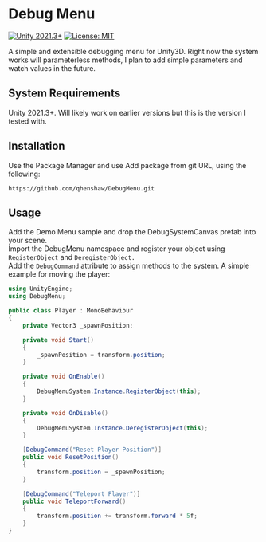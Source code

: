 # Debug Menu
[![Unity 2021.3+](https://img.shields.io/badge/unity-2021.3%2B-blue.svg)](https://unity3d.com/get-unity/download)
[![License: MIT](https://img.shields.io/badge/License-MIT-brightgreen.svg)](LICENSE.md)

A simple and extensible debugging menu for Unity3D.
Right now the system works will parameterless methods, I plan to add simple parameters and watch values in the future.

## System Requirements
Unity 2021.3+. Will likely work on earlier versions but this is the version I tested with.

## Installation
Use the Package Manager and use Add package from git URL, using the following: 
```
https://github.com/qhenshaw/DebugMenu.git
```

## Usage
Add the Demo Menu sample and drop the DebugSystemCanvas prefab into your scene.  
Import the DebugMenu namespace and register your object using ``RegisterObject`` and ``DeregisterObject.``  
Add the ``DebugCommand`` attribute to assign methods to the system. A simple example for moving the player:  
```cs
using UnityEngine;
using DebugMenu;

public class Player : MonoBehaviour
{
    private Vector3 _spawnPosition;

    private void Start()
    {
        _spawnPosition = transform.position;
    }

    private void OnEnable()
    {
        DebugMenuSystem.Instance.RegisterObject(this);
    }

    private void OnDisable()
    {
        DebugMenuSystem.Instance.DeregisterObject(this);
    }

    [DebugCommand("Reset Player Position")]
    public void ResetPosition()
    {
        transform.position = _spawnPosition;
    }

    [DebugCommand("Teleport Player")]
    public void TeleportForward()
    {
        transform.position += transform.forward * 5f;
    }
}
```
